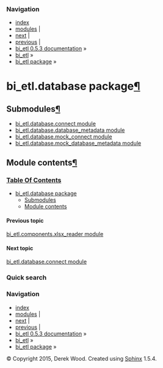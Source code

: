 ### Navigation

-   [index](genindex.md "General Index")
-   [modules](py-modindex.md "Python Module Index") |
-   [next](bi_etl.database.connect.md "bi_etl.database.connect module") |
-   [previous](bi_etl.components.xlsx_reader.md "bi_etl.components.xlsx_reader module") |
-   [bi\_etl 0.5.3 documentation](index.md) »
-   [bi\_etl](modules.md) »
-   [bi\_etl package](bi_etl.md) »

bi\_etl.database package<a href="#bi-etl-database-package" class="headerlink" title="Permalink to this headline">¶</a>
======================================================================================================================

Submodules<a href="#submodules" class="headerlink" title="Permalink to this headline">¶</a>
-------------------------------------------------------------------------------------------

-   <a href="bi_etl.database.connect.md" class="reference internal">bi_etl.database.connect module</a>
-   <a href="bi_etl.database.database_metadata.md" class="reference internal">bi_etl.database.database_metadata module</a>
-   <a href="bi_etl.database.mock_connect.md" class="reference internal">bi_etl.database.mock_connect module</a>
-   <a href="bi_etl.database.mock_database_metadata.md" class="reference internal">bi_etl.database.mock_database_metadata module</a>

<span id="module-contents"></span>
Module contents<a href="#module-bi_etl.database" class="headerlink" title="Permalink to this headline">¶</a>
------------------------------------------------------------------------------------------------------------

### [Table Of Contents](index.md)

-   <a href="#" class="reference internal">bi_etl.database package</a>
    -   <a href="#submodules" class="reference internal">Submodules</a>
    -   <a href="#module-bi_etl.database" class="reference internal">Module contents</a>

#### Previous topic

[bi\_etl.components.xlsx\_reader module](bi_etl.components.xlsx_reader.md "previous chapter")

#### Next topic

[bi\_etl.database.connect module](bi_etl.database.connect.md "next chapter")

### Quick search

### Navigation

-   [index](genindex.md "General Index")
-   [modules](py-modindex.md "Python Module Index") |
-   [next](bi_etl.database.connect.md "bi_etl.database.connect module") |
-   [previous](bi_etl.components.xlsx_reader.md "bi_etl.components.xlsx_reader module") |
-   [bi\_etl 0.5.3 documentation](index.md) »
-   [bi\_etl](modules.md) »
-   [bi\_etl package](bi_etl.md) »

© Copyright 2015, Derek Wood. Created using [Sphinx](http://sphinx-doc.org/) 1.5.4.
